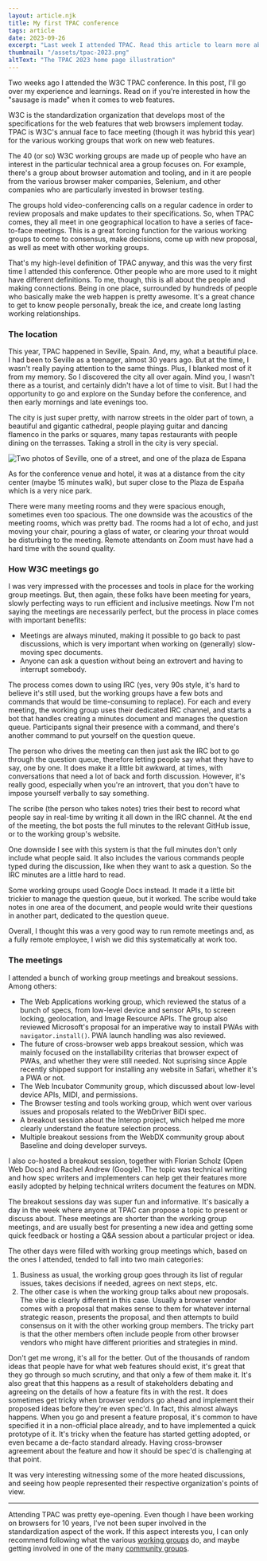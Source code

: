 ```yaml
---
layout: article.njk
title: My first TPAC conference
tags: article
date: 2023-09-26
excerpt: "Last week I attended TPAC. Read this article to learn more about this conference and what people do there."
thumbnail: "/assets/tpac-2023.png"
altText: "The TPAC 2023 home page illustration"
---
```


Two weeks ago I attended the W3C TPAC conference. In this post, I'll go over my experience and learnings. Read on if you're interested in how the "sausage is made" when it comes to web features.

W3C is the standardization organization that develops most of the specifications for the web features that web browsers implement today. TPAC is W3C's annual face to face meeting (though it was hybrid this year) for the various working groups that work on new web features.

The 40 (or so) W3C working groups are made up of people who have an interest in the particular technical area a group focuses on. For example, there's a group about browser automation and tooling, and in it are people from the various browser maker companies, Selenium, and other companies who are particularly invested in browser testing.

The groups hold video-conferencing calls on a regular cadence in order to review proposals and make updates to their specifications. So, when TPAC comes, they all meet in one geographical location to have a series of face-to-face meetings. This is a great forcing function for the various working groups to come to consensus, make decisions, come up with new proposal, as well as meet with other working groups.

That's my high-level definition of TPAC anyway, and this was the very first time I attended this conference. Other people who are more used to it might have different definitions. To me, though, this is all about the people and making connections. Being in one place, surrounded by hundreds of people who basically make the web happen is pretty awesome. It's a great chance to get to know people personally, break the ice, and create long lasting working relationships.

### The location

This year, TPAC happened in Seville, Spain. And, my, what a beautiful place. I had been to Seville as a teenager, almost 30 years ago. But at the time, I wasn't really paying attention to the same things. Plus, I blanked most of it from my memory. So I discovered the city all over again. Mind you, I wasn't there as a tourist, and certainly didn't have a lot of time to visit. But I had the opportunity to go and explore on the Sunday before the conference, and then early mornings and late evenings too.

The city is just super pretty, with narrow streets in the older part of town, a beautiful and gigantic cathedral, people playing guitar and dancing flamenco in the parks or squares, many tapas restaurants with people dining on the terrasses. Taking a stroll in the city is very special.

![Two photos of Seville, one of a street, and one of the plaza de Espana](/assets/tpac-2023/photos-seville.png)

As for the conference venue and hotel, it was at a distance from the city center (maybe 15 minutes walk), but super close to the Plaza de España which is a very nice park.

There were many meeting rooms and they were spacious enough, sometimes even too spacious. The one downside was the acoustics of the meeting rooms, which was pretty bad. The rooms had a lot of echo, and just moving your chair, pouring a glass of water, or clearing your throat would be disturbing to the meeting. Remote attendants on Zoom must have had a hard time with the sound quality.

### How W3C meetings go

I was very impressed with the processes and tools in place for the working group meetings. But, then again, these folks have been meeting for years, slowly perfecting ways to run efficient and inclusive meetings. Now I'm not saying the meetings are necessarily perfect, but the process in place comes with important benefits:

* Meetings are always minuted, making it possible to go back to past discussions, which is very important when working on (generally) slow-moving spec documents.
* Anyone can ask a question without being an extrovert and having to interrupt somebody.

The process comes down to using IRC (yes, very 90s style, it's hard to believe it's still used, but the working groups have a few bots and commands that would be time-consuming to replace). For each and every meeting, the working group uses their dedicated IRC channel, and starts a bot that handles creating a minutes document and manages the question queue. Participants signal their presence with a command, and there's another command to put yourself on the question queue.

The person who drives the meeting can then just ask the IRC bot to go through the question queue, therefore letting people say what they have to say, one by one. It does make it a little bit awkward, at times, with conversations that need a lot of back and forth discussion. However, it's really good, especially when you're an introvert, that you don't have to impose yourself verbally to say something.

The scribe (the person who takes notes) tries their best to record what people say in real-time by writing it all down in the IRC channel. At the end of the meeting, the bot posts the full minutes to the relevant GitHub issue, or to the working group's website.

One downside I see with this system is that the full minutes don't only include what people said. It also includes the various commands people typed during the discussion, like when they want to ask a question. So the IRC minutes are a little hard to read.

Some working groups used Google Docs instead. It made it a little bit trickier to manage the question queue, but it worked. The scribe would take notes in one area of the document, and people would write their questions in another part, dedicated to the question queue.

Overall, I thought this was a very good way to run remote meetings and, as a fully remote employee, I wish we did this systematically at work too.

### The meetings

I attended a bunch of working group meetings and breakout sessions. Among others:

* The Web Applications working group, which reviewed the status of a bunch of specs, from low-level device and sensor APIs, to screen locking, geolocation, and Image Resource APIs. The group also reviewed Microsoft's proposal for an imperative way to install PWAs with `navigator.install()`. PWA launch handling was also reviewed.
* The future of cross-browser web apps breakout session, which was mainly focused on the installability criterias that browser expect of PWAs, and whether they were still needed. Not suprising since Apple recently shipped support for installing any website in Safari, whether it's a PWA or not.
* The Web Incubator Community group, which discussed about low-level device APIs, MIDI, and permissions.
* The Browser testing and tools working group, which went over various issues and proposals related to the WebDriver BiDi spec.
* A breakout session about the Interop project, which helped me more clearly understand the feature selection process.
* Multiple breakout sessions from the WebDX community group about Baseline and doing developer surveys.

I also co-hosted a breakout session, together with Florian Scholz (Open Web Docs) and Rachel Andrew (Google). The topic was technical writing and how spec writers and implementers can help get their features more easily adopted by helping technical writers document the features on MDN.

The breakout sessions day was super fun and informative. It's basically a day in the week where anyone at TPAC can propose a topic to present or discuss about. These meetings are shorter than the working group meetings, and are usually best for presenting a new idea and getting some quick feedback or hosting a Q&A session about a particular project or idea.

The other days were filled with working group meetings which, based on the ones I attended, tended to fall into two main categories:

1. Business as usual, the working group goes through its list of regular issues, takes decisions if needed, agrees on next steps, etc.
1. The other case is when the working group talks about new proposals. The vibe is clearly different in this case. Usually a browser vendor comes with a proposal that makes sense to them for whatever internal strategic reason, presents the proposal, and then attempts to build consensus on it with the other working group members. The tricky part is that the other members often include people from other browser vendors who might have different priorities and strategies in mind.

Don't get me wrong, it's all for the better. Out of the thousands of random ideas that people have for what web features should exist, it's great that they go through so much scrutiny, and that only a few of them make it. It's also great that this happens as a result of stakeholders debating and agreeing on the details of how a feature fits in with the rest. It does sometimes get tricky when browser vendors go ahead and implement their proposed ideas before they're even spec'd. In fact, this almost always happens. When you go and present a feature proposal, it's common to have specified it in a non-official place already, and to have implemented a quick prototype of it. It's tricky when the feature has started getting adopted, or even became a de-facto standard already. Having cross-browser agreement about the feature and how it should be spec'd is challenging at that point.

It was very interesting witnessing some of the more heated discussions, and seeing how people represented their respective organization's points of view.

---

Attending TPAC was pretty eye-opening. Even though I have been working on browsers for 10 years, I've not been super involved in the standardization aspect of the work. If this aspect interests you, I can only recommend following what the various [working groups](https://www.w3.org/groups/wg/) do, and maybe getting involved in one of the many [community groups](https://www.w3.org/community/).
